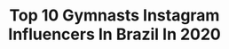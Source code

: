 ---
title: Top 10 Gymnasts Instagram Influencers In Brazil In 2020
description: >-
  Find top gymnasts Instagram influencers in Brazil in 2020. Most popular hashtags: #gymnastics #ginastica #tbt #gym.
platform: Instagram
profiles:
  - username: "hbornal"
    fullname: >-
      Heloisa Bornal
    location: "Brazil"
    followers: 11016
    engagement: 700
    commentsToLikes: 0.072515
    id: ck6u3gv8bxpk60j71g8d3vc0g
    verified: false
    hashtags: "#peacetime, #gym, #likes, #alongamento"
  - username: "paxton_myler"
    fullname: >-
      Paxton Myler
    location: "Brazil"
    followers: 22767
    engagement: 494
    commentsToLikes: 0.026316
    id: ck5cc0xhtgipj0i116sbxfsn5
    verified: false
    hashtags: "#olaf, #americanninjawarriorjr, #toylab, #ninjakidz"
  - username: "nicole_pircio"
    fullname: >-
      Nicole Pircio N. Duarte
    location: "Brazil"
    followers: 5287
    engagement: 1079
    commentsToLikes: 0.056981
    id: ck6u3gt83xpa10j710a1345bx
    verified: false
    hashtags: "#gymnasia, #grandprix2020, #muitotreino, #quevenhaasproximas"
  - username: "tutyayilmaz"
    fullname: >-
      Tutya Yilmaz
    location: "Brazil"
    followers: 30058
    engagement: 535
    commentsToLikes: 0.010692
    id: ck5q047s845tq0i11lmzw7s51
    verified: false
    hashtags: "#tokyo2021, #motivationmonday, #meliskarahan, #brighsouls"
  - username: "luanabarreiraa"
    fullname: >-
      Luana Barreira
    location: "Brazil"
    followers: 4011
    engagement: 1033
    commentsToLikes: 0.069144
    id: ck5zu5nrd1q690i14pqwds2m3
    verified: false
    hashtags: "#stayhome, #gymnasticschallenge, #gymnastics"
  - username: "jade_barbosa"
    fullname: >-
      Jade Barbosa
    location: "Brazil"
    followers: 732839
    engagement: 177
    commentsToLikes: 0.010717
    id: ck5zu5pgk1qa00i14yjet8hn2
    verified: true
    hashtags: "#sextou, #juntossomosmaisfortes, #keepgoing, #sunlife"
  - username: "daphsonn"
    fullname: >-
      Daphne Sonnenschein
    location: "Brazil"
    followers: 28358
    engagement: 327
    commentsToLikes: 0.059556
    id: ck6uggvhx2y7w0j710avh3d2n
    verified: false
    hashtags: "#love, #delicious, #girlshredclip, #chefsplatform"
  - username: "melogym"
    fullname: >-
      MeloGym®
    location: "Brazil"
    followers: 21320
    engagement: 496
    commentsToLikes: 0.004428
    id: ck0vyy1te6cit0i19bo0wlr5o
    verified: false
    hashtags: "#vavo, #gimnasia, #tokyo2021, #inlove"
  - username: "payton_delu"
    fullname: >-
      Payton Delu Myler
    location: "Brazil"
    followers: 27247
    engagement: 583
    commentsToLikes: 0.033804
    id: ck5cc0whvgims0i11wjfmdmli
    verified: false
    hashtags: "#surprisetrip, #skyrockettoys, #anwjr, #ninjakidztb"
  - username: "deborahmedradobarbosa"
    fullname: >-
      Déborah Medrado Barbosa
    location: "Brazil"
    followers: 6307
    engagement: 802
    commentsToLikes: 0.033320
    id: ck6u3gqzaxouf0j71xqyuezjh
    verified: false
    hashtags: "#deusnocomando, #tbt, #parab, #amordemae"
---